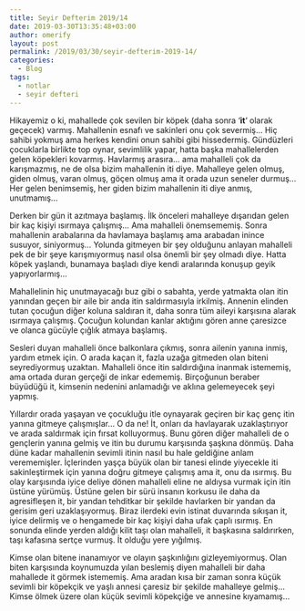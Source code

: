 ```yaml
---
title: Seyir Defterim 2019/14
date: 2019-03-30T13:35:48+03:00
author: omerify
layout: post
permalink: /2019/03/30/seyir-defterim-2019-14/
categories:
  - Blog
tags:
  - notlar
  - seyir defteri
---
```


Hikayemiz o ki, mahallede çok sevilen bir köpek (daha sonra ‘**it**‘ olarak geçecek) varmış. Mahallenin esnafı ve sakinleri onu çok severmiş… Hiç sahibi yokmuş ama herkes kendini onun sahibi gibi hissedermiş. Gündüzleri çocuklarla birlikte top oynar, sevimlilik yapar, hatta başka mahallelerden gelen köpekleri kovarmış. Havlarmış arasıra… ama mahalleli çok da karışmazmış, ne de olsa bizim mahallenin iti diye. Mahalleye gelen olmuş, giden olmuş, varan olmuş, göçen olmuş ama it orada uzun seneler durmuş… Her gelen benimsemiş, her giden bizim mahallenin iti diye anmış, unutmamış…

Derken bir gün it azıtmaya başlamış. İlk önceleri mahalleye dışarıdan gelen bir kaç kişiyi ısırmaya çalışmış… Ama mahalleli önemsememiş. Sonra mahallenin arabalarına da havlamaya başlamış ama arabadan inince susuyor, siniyormuş… Yolunda gitmeyen bir şey olduğunu anlayan mahalleli pek de bir şeye karışmıyormuş nasıl olsa önemli bir şey olmadı diye. Hatta köpek yaşlandı, bunamaya başladı diye kendi aralarında konuşup geyik yapıyorlarmış…

Mahallelinin hiç unutmayacağı buz gibi o sabahta, yerde yatmakta olan itin yanından geçen bir aile bir anda itin saldırmasıyla irkilmiş. Annenin elinden tutan çocuğun diğer koluna saldıran it, daha sonra tüm aileyi karşısına alarak ısırmaya çalışmış. Çocuğun kolundan kanlar aktığını gören anne çaresizce ve olanca gücüyle çığlık atmaya başlamış.

Sesleri duyan mahalleli önce balkonlara çıkmış, sonra ailenin yanına inmiş, yardım etmek için. O arada kaçan it, fazla uzağa gitmeden olan biteni seyrediyormuş uzaktan. Mahalleli önce itin saldırdığına inanmak istememiş, ama ortada duran gerçeği de inkar edememiş. Birçoğunun beraber büyüdüğü it, kimsenin nedenini anlamadığı ve aklına gelemeyecek şeyi yapmış.

Yıllardır orada yaşayan ve çocukluğu itle oynayarak geçiren bir kaç genç itin yanına gitmeye çalışmışlar… O da ne! İt, onları da havlayarak uzaklaştırıyor ve arada saldırmak için fırsat kolluyormuş. Bunu gören diğer mahalleli de o gençlerin yanına gelmiş ve itin bu durumu karşısında şaşkına dönmüş. Daha düne kadar mahallenin sevimli itinin nasıl bu hale geldiğine anlam verememişler. İçlerinden yaşça büyük olan bir tanesi elinde yiyecekle iti sakinleştirmek için yanına doğru gitmeye çalışmış ama it, onu da ısırmış. Bu olay karşısında iyice deliye dönen mahalleli eline ne aldıysa vurmak için itin üstüne yürümüş. Üstüne gelen bir sürü insanın korkusu ile daha da agresifleşen it, bir yandan tehditkar bir şekilde havlarken bir yandan da gerisim geri uzaklaşıyormuş. Biraz ilerdeki evin istinat duvarında sıkışan it, iyice delirmiş ve o hengamede bir kaç kişiyi daha ufak çaplı ısırmış. En sonunda elinde yerden aldığı kilit taşı olan mahalleli, it başkasına saldırırken, taşı kafasına sertçe vurmuş. İt olduğu yere yığılmış.

Kimse olan bitene inanamıyor ve olayın şaşkınlığını gizleyemiyormuş. Olan biten karşısında koynumuzda yılan beslemiş diyen mahalleli bir daha mahallede it görmek istememiş. Ama aradan kısa bir zaman sonra küçük sevimli bir köpekçik ve yaşlı annesi çaresiz bir şekilde mahalleye gelmiş… Kimse ölmek üzere olan küçük sevimli köpekçiğe ve annesine kıyamamış…